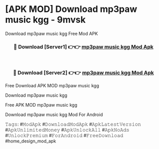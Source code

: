 # [APK MOD] Download  mp3paw music kgg - 9mvsk
Download mp3paw music kgg Free Mod APK

<div align="center">
<h3>🔴 Download [Server1] 👉👉 <a href="https://apk-comot.site?title=mp3paw_music_kgg">mp3paw music kgg Mod Apk</a></h3><br>

<h3>🔴 Download [Server2] 👉👉 <a href="https://apk-comot.site?title=mp3paw_music_kgg">mp3paw music kgg Mod Apk</a></h3>
</div>


Free Download APK MOD mp3paw music kgg

Download mp3paw music kgg 

Free APK MOD mp3paw music kgg 

Download mp3paw music kgg Mod For Android

𝚃𝚊𝚐𝚜: #𝙼𝚘𝚍𝙰𝚙𝚔 #𝙳𝚘𝚠𝚗𝚕𝚘𝚊𝚍𝙼𝚘𝚍𝙰𝚙𝚔 #𝙰𝚙𝚔𝙻𝚊𝚝𝚎𝚜𝚝𝚅𝚎𝚛𝚜𝚒𝚘𝚗 #𝙰𝚙𝚔𝚄𝚗𝚕𝚒𝚖𝚒𝚝𝚎𝚍𝙼𝚘𝚗𝚎𝚢 #𝙰𝚙𝚔𝚄𝚗𝚕𝚘𝚌𝚔𝙰𝚕𝚕 #𝙰𝚙𝚔𝙽𝚘𝙰𝚍𝚜 #𝚄𝚗𝚕𝚘𝚌𝚔𝙿𝚛𝚎𝚖𝚒𝚞𝚖 #𝙵𝚘𝚛𝙰𝚗𝚍𝚛𝚘𝚒𝚍 #𝙵𝚛𝚎𝚎𝙳𝚘𝚠𝚗𝚕𝚘𝚊𝚍 #home_design_mod_apk